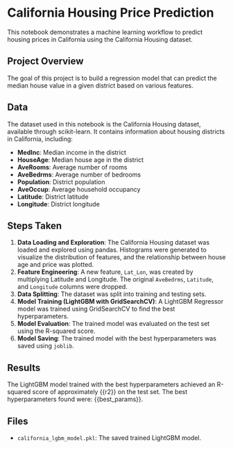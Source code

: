 # California Housing Price Prediction

This notebook demonstrates a machine learning workflow to predict housing prices in California using the California Housing dataset.

## Project Overview

The goal of this project is to build a regression model that can predict the median house value in a given district based on various features.

## Data

The dataset used in this notebook is the California Housing dataset, available through scikit-learn. It contains information about housing districts in California, including:

*   **MedInc**: Median income in the district
*   **HouseAge**: Median house age in the district
*   **AveRooms**: Average number of rooms
*   **AveBedrms**: Average number of bedrooms
*   **Population**: District population
*   **AveOccup**: Average household occupancy
*   **Latitude**: District latitude
*   **Longitude**: District longitude

## Steps Taken

1.  **Data Loading and Exploration**: The California Housing dataset was loaded and explored using pandas. Histograms were generated to visualize the distribution of features, and the relationship between house age and price was plotted.
2.  **Feature Engineering**: A new feature, `Lat_Lon`, was created by multiplying Latitude and Longitude. The original `AveBedrms`, `Latitude`, and `Longitude` columns were dropped.
3.  **Data Splitting**: The dataset was split into training and testing sets.
4.  **Model Training (LightGBM with GridSearchCV)**: A LightGBM Regressor model was trained using GridSearchCV to find the best hyperparameters.
5.  **Model Evaluation**: The trained model was evaluated on the test set using the R-squared score.
6.  **Model Saving**: The trained model with the best hyperparameters was saved using `joblib`.

## Results

The LightGBM model trained with the best hyperparameters achieved an R-squared score of approximately {{r2}} on the test set. The best hyperparameters found were: {{best_params}}.

## Files

*   `california_lgbm_model.pkl`: The saved trained LightGBM model.
